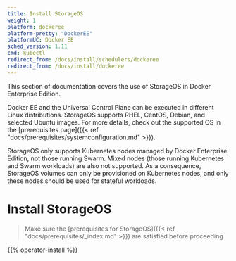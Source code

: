 ```yaml
---
title: Install StorageOS
weight: 1
platform: dockeree
platform-pretty: "DockerEE"
platformUC: Docker EE
sched_version: 1.11
cmd: kubectl
redirect_from: /docs/install/schedulers/dockeree
redirect_from: /docs/install/dockeree
---
```


This section of documentation covers the use of StorageOS in Docker Enterprise Edition.

Docker EE and the Universal Control Plane can be executed in different Linux
distributions. StorageOS supports RHEL, CentOS, Debian, and selected Ubuntu
images. For more details, check out the supported OS in the [prerequisites page]({{< ref "docs/prerequisites/systemconfiguration.md" >}}).

StorageOS only supports Kubernetes nodes managed by Docker Enterprise Edition,
not those running Swarm. Mixed nodes (those running Kubernetes and Swarm
workloads)  are also not supported.  As a consequence, StorageOS volumes can
only be provisioned on Kubernetes nodes, and only these nodes should be used
for stateful workloads.

# Install StorageOS

> Make sure the 
> [prerequisites for StorageOS]({{< ref "docs/prerequisites/_index.md" >}}) are
> satisfied before proceeding.

{{% operator-install %}}
